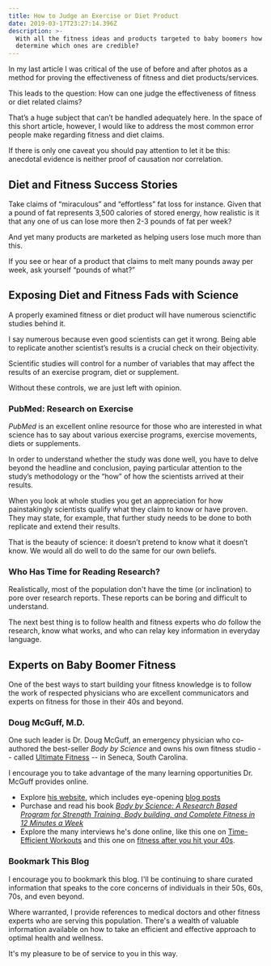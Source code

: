 ```yaml
---
title: How to Judge an Exercise or Diet Product
date: 2019-03-17T23:27:14.396Z
description: >-
  With all the fitness ideas and products targeted to baby boomers how do you
  determine which ones are credible?
---
```

In my last article I was  critical of the use of before and after photos as a method for proving the effectiveness of fitness and diet products/services. 

This leads to the question: How can one judge the effectiveness of fitness or diet related claims? 

That’s a huge subject that can’t be handled adequately here. In the space of this short article, however, I would like to address the most common error people make regarding fitness and diet claims. 

If there is only one caveat you should pay attention to let it be this: anecdotal evidence is neither proof of causation nor correlation.

## Diet and Fitness Success Stories

Take claims of “miraculous” and “effortless” fat loss for instance. Given that a pound of fat represents 3,500 calories of stored energy, how realistic is it that any one of us can lose more then 2-3 pounds of fat per week? 

And yet many products  are marketed as helping users lose much more than this.

If you see or hear of a product that claims to melt many pounds away per week, ask yourself “pounds of what?” 

## Exposing Diet and Fitness Fads with Science

A properly examined fitness or diet product will have numerous scienctific studies behind it.

I say numerous because even good scientists can get it wrong. Being able to replicate another scientist’s results is a crucial check on their objectivity.

Scientific studies will control for a number of variables that may affect the results of an exercise program, diet or supplement. 

Without these controls, we are just left with opinion. 

### PubMed: Research on Exercise

_PubMed_ is an excellent online resource for those who are interested in what science has to say about various exercise programs, exercise movements, diets or supplements. 

In order to understand whether the study was done well, you have to delve beyond the headline and conclusion, paying particular attention to the study’s methodology or the “how” of how the scientists arrived at their results.

When you look at whole studies you get an appreciation for how painstakingly scientists qualify what they claim to know or have proven. They may state, for example, that further study needs to be done to both replicate and extend their results. 

That is the beauty of science: it doesn’t pretend to know what it doesn’t know. We would all do well to do the same for our own beliefs.

### Who Has Time for Reading Research?

Realistically, most of the population don't have the time (or inclination) to pore over research reports. These reports can be boring and difficult to understand.

The next best thing is to follow health and fitness experts who _do_ follow the research,  know what works, and who can relay key information in everyday language. 

## Experts on Baby Boomer Fitness

One of the best ways to start building your fitness knowledge is to follow the work of respected physicians who are excellent communicators and experts on fitness for those in their 40s and beyond.

### Doug McGuff, M.D.

One such leader is Dr. Doug McGuff, an emergency physician who co-authored the best-seller _Body by Science_ and owns his own fitness studio -- called <a href="http://www.drmcguff.com/train/" target="blank">Ultimate Fitness</a> -- in Seneca, South Carolina. 

I encourage you to take advantage of the many learning opportunities Dr. McGuff provides online. 

* Explore <a href="http://www.drmcguff.com" target="blank">his website</a>, which includes eye-opening <a href="http://www.drmcguff.com/learn/" target="blank">blog posts</a>
* Purchase and read his book <a href="https://www.amazon.com/gp/product/0071597174" target="blank">_Body by Science: A Research Based Program for Strength Training, Body building, and Complete Fitness in 12 Minutes a Week_</a>
* Explore the many interviews he's done online, like this one on <a href="https://thequantifiedbody.net/ep-10-time-efficient-workouts-optimizing-workout-performance-doug-mcguff/" target="blank">Time-Efficient Workouts</a> and this one on <a href="https://www.hituni.com/health-and-fitness/doug-mcguff-md-talks-fitness-hit-40s#.XI7h5hNKiRs" target="blank">fitness after you hit your 40s</a>.

### Bookmark This Blog

I encourage you to bookmark this blog. I'll be continuing to share curated information that speaks to the core concerns of individuals in their 50s, 60s, 70s, and even beyond.

Where warranted, I provide references to medical doctors and other fitness experts who are serving this population. There's a wealth of valuable information available on how to take an efficient and effective approach to optimal health and wellness. 

It's my pleasure to be of service to you in this way.
